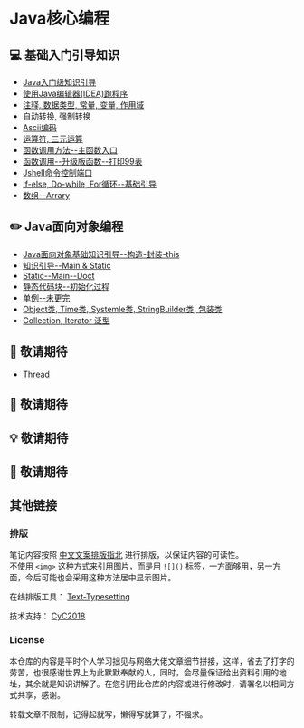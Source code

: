 Java核心编程
=====
## :computer: 基础入门引导知识 
- [Java入门级知识引导](https://github.com/KissMyLady/Java/blob/master/Note/a_base_getone.md)    
- [使用Java编辑器(IDEA)跑程序](https://github.com/KissMyLady/Java/blob/master/Note/a_base_idea.md)  
- [注释, 数据类型, 常量, 变量, 作用域](https://github.com/KissMyLady/Java/blob/master/Note/a_base_variable.md)  
- [自动转换, 强制转换](https://github.com/KissMyLady/Java/blob/master/Note/a_base_change.md)    
- [Ascii编码](https://github.com/KissMyLady/Java/blob/master/Note/a_base_ascii.md)  
- [运算符, 三元运算](https://github.com/KissMyLady/Java/blob/master/Note/a_base_math.md)    
- [函数调用方法--主函数入口](https://github.com/KissMyLady/Java/blob/master/Note/a_base_methdo.md)  
- [函数调用--升级版函数--打印99表](https://github.com/KissMyLady/Java/blob/master/Note/a_base_func2.md)  
- [Jshell命令控制端口](https://github.com/KissMyLady/Java/blob/master/Note/a_base_jshell.md)  
- [If-else, Do-while, For循环--基础引导](https://github.com/KissMyLady/Java/blob/master/Note/b_base_grammar.md) 
- [数组--Arrary](https://github.com/KissMyLady/Java/blob/master/Note/a_base_array.md)    

## :pencil2: Java面向对象编程  
- [Java面向对象基础知识引导--构造-封装-this](https://github.com/KissMyLady/Java/blob/master/Note/b_oop.md)  
- [知识引导--Main & Static](https://github.com/KissMyLady/Java/blob/master/Note/b_static.md)  
- [Static--Main--Doct](https://github.com/KissMyLady/Java/blob/master/Note/b_static_doc.md)    
- [静态代码块--初始化过程](https://github.com/KissMyLady/Java/blob/master/Note/b_static_code.md) 
- [单例--未更完](https://github.com/KissMyLady/Java/blob/master/Note/b_single.md)  
- [Object类, Time类, Systemle类, StringBuilder类, 包装类](https://github.com/KissMyLady/Java/blob/master/Note/op_object.md)  
- [Collection, Iterator 泛型](https://github.com/KissMyLady/Java/blob/master/Note/b_collection.md)    

## :floppy_disk: 敬请期待
- [Thread](https://github.com/KissMyLady/Java/blob/master/Note/thread.md)  

## :wrench:  敬请期待

## :bulb: 敬请期待 

## :watermelon: 敬请期待

## 其他链接   

### 排版    

笔记内容按照 [中文文案排版指北](https://github.com/sparanoid/chinese-copywriting-guidelines) 进行排版，以保证内容的可读性。  
不使用 `<img>` 这种方式来引用图片，而是用 `![]()` 标签，一方面够用，另一方面，今后可能也会采用这种方法居中显示图片。  

在线排版工具： [Text-Typesetting](https://github.com/CyC2018/Text-Typesetting)  

技术支持： [CyC2018](https://github.com/CyC2018/Text-Typesetting)  

### License  
本仓库的内容是平时个人学习拙见与网络大佬文章细节拼接，这样，省去了打字的劳苦，也很感谢世界上为此默默奉献的人，同时，会尽量保证给出资料引用的地址，其余就是知识讲解了。在您引用此仓库的内容或进行修改时，请署名以相同方式共享，感谢。  

转载文章不限制，记得起就写，懒得写就算了，不强求。  

